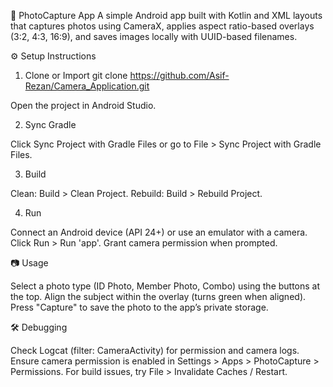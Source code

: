 📸 PhotoCapture App
A simple Android app built with Kotlin and XML layouts that captures photos using CameraX, applies aspect ratio-based overlays (3:2, 4:3, 16:9), and saves images locally with UUID-based filenames.

⚙️ Setup Instructions
1. Clone or Import
   git clone https://github.com/Asif-Rezan/Camera_Application.git


Open the project in Android Studio.

2. Sync Gradle

Click Sync Project with Gradle Files or go to File > Sync Project with Gradle Files.

3. Build

Clean: Build > Clean Project.
Rebuild: Build > Rebuild Project.

4. Run

Connect an Android device (API 24+) or use an emulator with a camera.
Click Run > Run 'app'.
Grant camera permission when prompted.


📷 Usage

Select a photo type (ID Photo, Member Photo, Combo) using the buttons at the top.
Align the subject within the overlay (turns green when aligned).
Press "Capture" to save the photo to the app’s private storage.


🛠️ Debugging

Check Logcat (filter: CameraActivity) for permission and camera logs.
Ensure camera permission is enabled in Settings > Apps > PhotoCapture > Permissions.
For build issues, try File > Invalidate Caches / Restart.
